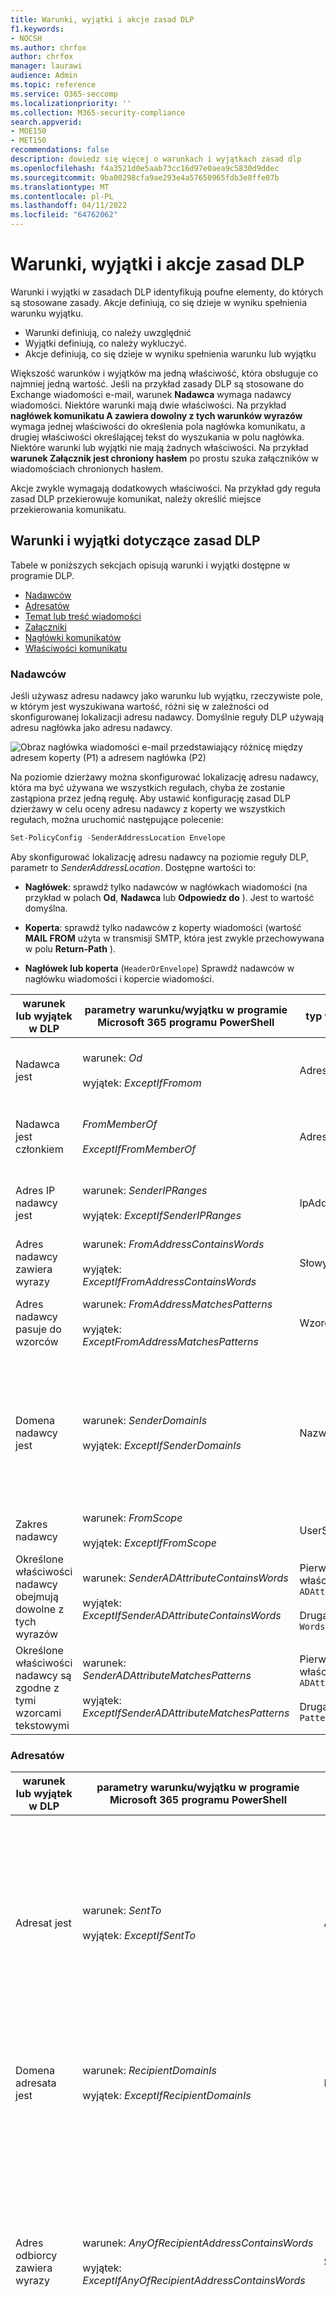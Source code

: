 ```yaml
---
title: Warunki, wyjątki i akcje zasad DLP
f1.keywords:
- NOCSH
ms.author: chrfox
author: chrfox
manager: laurawi
audience: Admin
ms.topic: reference
ms.service: O365-seccomp
ms.localizationpriority: ''
ms.collection: M365-security-compliance
search.appverid:
- MOE150
- MET150
recommendations: false
description: dowiedz się więcej o warunkach i wyjątkach zasad dlp
ms.openlocfilehash: f4a3521d0e5aab73cc16d97e0aea9c5830d9ddec
ms.sourcegitcommit: 9ba00298cfa9ae293e4a57650965fdb3e8ffe07b
ms.translationtype: MT
ms.contentlocale: pl-PL
ms.lasthandoff: 04/11/2022
ms.locfileid: "64762062"
---
```

# <a name="dlp-policy-conditions-exceptions-and-actions"></a>Warunki, wyjątki i akcje zasad DLP

Warunki i wyjątki w zasadach DLP identyfikują poufne elementy, do których są stosowane zasady. Akcje definiują, co się dzieje w wyniku spełnienia warunku wyjątku.

- Warunki definiują, co należy uwzględnić
- Wyjątki definiują, co należy wykluczyć.
- Akcje definiują, co się dzieje w wyniku spełnienia warunku lub wyjątku

Większość warunków i wyjątków ma jedną właściwość, która obsługuje co najmniej jedną wartość. Jeśli na przykład zasady DLP są stosowane do Exchange wiadomości e-mail, warunek **Nadawca** wymaga nadawcy wiadomości. Niektóre warunki mają dwie właściwości. Na przykład **nagłówek komunikatu A zawiera dowolny z tych warunków wyrazów** wymaga jednej właściwości do określenia pola nagłówka komunikatu, a drugiej właściwości określającej tekst do wyszukania w polu nagłówka. Niektóre warunki lub wyjątki nie mają żadnych właściwości. Na przykład **warunek Załącznik jest chroniony hasłem** po prostu szuka załączników w wiadomościach chronionych hasłem.

Akcje zwykle wymagają dodatkowych właściwości. Na przykład gdy reguła zasad DLP przekierowuje komunikat, należy określić miejsce przekierowania komunikatu.
<!-- Some actions have multiple properties that are available or required. For example, when the rule adds a header field to the message header, you need to specify both the name and value of the header. When the rule adds a disclaimer to messages, you need to specify the disclaimer text, but you can also specify where to insert the text, or what to do if the disclaimer can't be added to the message. Typically, you can configure multiple actions in a rule, but some actions are exclusive. For example, one rule can't reject and redirect the same message.-->

## <a name="conditions-and-exceptions-for-dlp-policies"></a>Warunki i wyjątki dotyczące zasad DLP

Tabele w poniższych sekcjach opisują warunki i wyjątki dostępne w programie DLP.

- [Nadawców](#senders)
- [Adresatów](#recipients)
- [Temat lub treść wiadomości](#message-subject-or-body)
- [Załączniki](#attachments)
- [Nagłówki komunikatów](#message-headers)
- [Właściwości komunikatu](#message-properties)

### <a name="senders"></a>Nadawców

Jeśli używasz adresu nadawcy jako warunku lub wyjątku, rzeczywiste pole, w którym jest wyszukiwana wartość, różni się w zależności od skonfigurowanej lokalizacji adresu nadawcy. Domyślnie reguły DLP używają adresu nagłówka jako adresu nadawcy.

![Obraz nagłówka wiadomości e-mail przedstawiający różnicę między adresem koperty (P1) a adresem nagłówka (P2)](../media/dlp-conditions-exceptions-meetinginvite-callouts.png)

Na poziomie dzierżawy można skonfigurować lokalizację adresu nadawcy, która ma być używana we wszystkich regułach, chyba że zostanie zastąpiona przez jedną regułę. Aby ustawić konfigurację zasad DLP dzierżawy w celu oceny adresu nadawcy z koperty we wszystkich regułach, można uruchomić następujące polecenie:

```PowerShell
Set-PolicyConfig -SenderAddressLocation Envelope
```

Aby skonfigurować lokalizację adresu nadawcy na poziomie reguły DLP, parametr to *SenderAddressLocation*. Dostępne wartości to:

- **Nagłówek**: sprawdź tylko nadawców w nagłówkach wiadomości (na przykład w polach **Od**, **Nadawca** lub **Odpowiedz do** ). Jest to wartość domyślna.

- **Koperta**: sprawdź tylko nadawców z koperty wiadomości (wartość **MAIL FROM** użyta w transmisji SMTP, która jest zwykle przechowywana w polu **Return-Path** ).

- **Nagłówek lub koperta** (`HeaderOrEnvelope`) Sprawdź nadawców w nagłówku wiadomości i kopercie wiadomości.

|warunek lub wyjątek w DLP|parametry warunku/wyjątku w programie Microsoft 365 programu PowerShell|typ właściwości|Opis|
|---|---|---|---|
|Nadawca jest|warunek: *Od* <br/><br/> wyjątek: *ExceptIfFromom*|Adresy|Wiadomości wysyłane przez określone skrzynki pocztowe, użytkowników poczty, kontakty poczty lub grupy Microsoft 365 w organizacji.|
|Nadawca jest członkiem |*FromMemberOf* <br/><br/> *ExceptIfFromMemberOf*|Adresy|Wiadomości wysyłane przez członka określonej grupy dystrybucyjnej, grupy zabezpieczeń z obsługą poczty lub grupy Microsoft 365.|
|Adres IP nadawcy jest|warunek: *SenderIPRanges*<br/><br/> wyjątek: *ExceptIfSenderIPRanges*|IpAddressRanges|Komunikaty, w których adres IP nadawcy jest zgodny z określonym adresem IP lub mieści się w określonym zakresie adresów IP.|
|Adres nadawcy zawiera wyrazy|warunek: *FromAddressContainsWords* <br/><br/> wyjątek: *ExceptIfFromAddressContainsWords*|Słowy|Wiadomości zawierające określone wyrazy na adresie e-mail nadawcy.|
|Adres nadawcy pasuje do wzorców|warunek: *FromAddressMatchesPatterns* <br/><br/> wyjątek: *ExceptFromAddressMatchesPatterns*|Wzorców|Wiadomości, w których adres e-mail nadawcy zawiera wzorce tekstowe zgodne z określonymi wyrażeniami regularnymi.|
|Domena nadawcy jest|warunek: *SenderDomainIs* <br/><br/> wyjątek: *ExceptIfSenderDomainIs*|Nazwa_domeny|Wiadomości, w których domena adresu e-mail nadawcy jest zgodna z określoną wartością. Jeśli musisz znaleźć domeny nadawcy *zawierające* określoną domenę (na przykład dowolną poddomenę domeny), użyj warunku **Dopasowania adresu nadawcy** (*FromAddressMatchesPatterns*) i określ domenę przy użyciu składni: "\.domaincom\.$".|
|Zakres nadawcy|warunek: *FromScope* <br/><br/> wyjątek: *ExceptIfFromScope*|UserScopeFromom|Komunikaty wysyłane przez nadawców wewnętrznych lub zewnętrznych.|
|Określone właściwości nadawcy obejmują dowolne z tych wyrazów|warunek: *SenderADAttributeContainsWords* <br/><br/> wyjątek: *ExceptIfSenderADAttributeContainsWords*|Pierwsza właściwość: `ADAttribute` <br/><br/> Druga właściwość: `Words`|Komunikaty, w których określony atrybut usługi Active Directory nadawcy zawiera dowolne z określonych słów.|
|Określone właściwości nadawcy są zgodne z tymi wzorcami tekstowymi|warunek: *SenderADAttributeMatchesPatterns* <br/><br/> wyjątek: *ExceptIfSenderADAttributeMatchesPatterns*|Pierwsza właściwość: `ADAttribute` <br/><br/> Druga właściwość: `Patterns`|Komunikaty, w których określony atrybut usługi Active Directory nadawcy zawiera wzorce tekstowe zgodne z określonymi wyrażeniami regularnymi.|

### <a name="recipients"></a>Adresatów

|warunek lub wyjątek w DLP|parametry warunku/wyjątku w programie Microsoft 365 programu PowerShell|typ właściwości|Opis|
|---|---|---|---|
|Adresat jest|warunek: *SentTo* <br/><br/> wyjątek: *ExceptIfSentTo*|Adresy|Wiadomości, w których jednym z adresatów jest określona skrzynka pocztowa, użytkownik poczty lub kontakt pocztowy w organizacji. Adresaci mogą znajdować się w polach **Do**, **DW** lub **BCC** wiadomości.|
|Domena adresata jest|warunek: *RecipientDomainIs* <br/><br/> wyjątek: *ExceptIfRecipientDomainIs*|Nazwa_domeny|Wiadomości, w których domena adresu e-mail adresata jest zgodna z określoną wartością.|
|Adres odbiorcy zawiera wyrazy|warunek: *AnyOfRecipientAddressContainsWords* <br/><br/> wyjątek: *ExceptIfAnyOfRecipientAddressContainsWords*|Słowy|Wiadomości zawierające określone wyrazy na adres e-mail adresata. <br/><br/>**Uwaga**: ten warunek nie uwzględnia komunikatów wysyłanych do adresów proxy adresatów. Pasuje tylko do wiadomości wysyłanych na podstawowy adres e-mail adresata.|
|Adres odbiorcy pasuje do wzorców|warunek: *AnyOfRecipientAddressMatchesPatterns* <br/><br/> wyjątek: *ExceptIfAnyOfRecipientAddressMatchesPatterns*|Wzorców|Wiadomości, w których adres e-mail adresata zawiera wzorce tekstowe zgodne z określonymi wyrażeniami regularnymi. <br/><br/> **Uwaga**: ten warunek nie uwzględnia komunikatów wysyłanych do adresów proxy adresatów. Pasuje tylko do wiadomości wysyłanych na podstawowy adres e-mail adresata.|
|Wysłane do członka|warunek: *SentToMemberOf* <br/><br/> wyjątek: *ExceptIfSentToMemberOf*|Adresy|Wiadomości zawierające adresatów będących członkami określonej grupy dystrybucyjnej, grupy zabezpieczeń z obsługą poczty lub grupy Microsoft 365. Grupa może znajdować się w polach **Do**, **DW** lub **Bcc** komunikatu.|
|Określone właściwości adresata obejmują dowolne z tych wyrazów |*AdresatADAttributeContainsWords* <br/><br/> *ExceptIfRecipientADAttributeContainsWords*|Pierwsza właściwość: `ADAttribute` <br/><br/> Druga właściwość: `Words`|Komunikaty, w których określony atrybut usługi Active Directory adresata zawiera dowolne z określonych wyrazów. <br/><br/> Należy pamiętać, że atrybut **Country** wymaga dwuliterowej wartości kodu kraju (na przykład DE dla Niemiec).|
|Określone właściwości adresata są zgodne z tymi wzorcami tekstowymi |*AdresatADAttributeMatchesPatterns* <br/><br/> *ExceptIfRecipientADAttributeMatchesPatterns*|Pierwsza właściwość: `ADAttribute` <br/><br/> Druga właściwość: `Patterns`|Komunikaty, w których określony atrybut usługi Active Directory adresata zawiera wzorce tekstowe zgodne z określonymi wyrażeniami regularnymi.|

### <a name="message-subject-or-body"></a>Temat lub treść wiadomości

|warunek lub wyjątek w DLP|parametry warunku/wyjątku w programie Microsoft 365 programu PowerShell|typ właściwości|Opis|
|---|---|---|---|
|Temat zawiera wyrazy lub frazy|warunek: *SubjectContainsWords* <br/><br/> wyjątek: *ExceptIf SubjectContainsWords*|Słowy|Komunikaty, które mają określone wyrazy w polu Temat.|
|Temat pasuje do wzorców|warunek: *SubjectMatchesPatterns* <br/><br/> wyjątek: *ExceptIf SubjectMatchesPatterns*|Wzorców|Komunikaty, w których pole Temat zawiera wzorce tekstowe zgodne z określonymi wyrażeniami regularnymi.|
|Zawartość zawiera|warunek: *ContentContainsSensitiveInformation* <br/><br/> exception *ExceptIfContentContainsSensitiveInformation*|SensitiveInformationTypes|Komunikaty lub dokumenty zawierające informacje poufne zdefiniowane przez zasady ochrony przed utratą danych (DLP).|
|Temat lub treść pasują do wzorca|warunek: *SubjectOrBodyMatchesPatterns* <br/><br/> wyjątek: *ExceptIfSubjectOrBodyMatchesPatterns*|Wzorców|Komunikaty, w których pole tematu lub treść wiadomości zawierają wzorce tekstowe zgodne z określonymi wyrażeniami regularnymi.|
|Temat lub treść zawiera wyrazy|warunek: *SubjectOrBodyContainsWords* <br/><br/> wyjątek: *ExceptIfSubjectOrBodyContainsWords*|Słowy|Komunikaty z określonymi wyrazami w polu tematu lub treści komunikatu|

### <a name="attachments"></a>Załączniki

|warunek lub wyjątek w DLP|parametry warunku/wyjątku w programie Microsoft 365 programu PowerShell|typ właściwości|Opis|
|---|---|---|---|
|Załącznik jest chroniony hasłem|warunek: *DocumentIsPasswordProtected* <br/><br/> wyjątek: *ExceptIfDocumentIsPasswordProtected*|Brak|Komunikaty, w których załącznik jest chroniony hasłem (dlatego nie można go skanować). Wykrywanie haseł działa tylko w przypadku dokumentów Office, plików .zip i plików 7z.|
|Rozszerzenie pliku załącznika to|warunek: *ContentExtensionMatchesWords* <br/><br/> wyjątek: *ExceptIfContentExtensionMatchesWords*|Słowy|Komunikaty, w których rozszerzenie pliku załącznika pasuje do dowolnego z określonych wyrazów.|
|Nie można skanować zawartości załącznika wiadomości e-mail|warunek: *DocumentIsUnsupported* <br/><br/>wyjątek: *ExceptIf DocumentIsUnsupported*|nie dotyczy|Komunikaty, w których załącznik nie jest natywnie rozpoznawany przez Exchange Online.|
|Zawartość załącznika wiadomości e-mail nie została ukończona podczas skanowania|warunek: *ProcessingLimitExceeded* <br/><br/> wyjątek: *ExceptIfProcessingLimitExceeded*|nie dotyczy|Komunikaty, w których aparat reguł nie mógł ukończyć skanowania załączników. Ten warunek służy do tworzenia reguł, które współpracują ze sobą w celu identyfikowania i przetwarzania komunikatów, w których nie można w pełni skanować zawartości.|
|Nazwa dokumentu zawiera wyrazy|warunek: *DocumentNameMatchesWords* <br/><br/> wyjątek: *ExceptIfDocumentNameMatchesWords*|Słowy|Komunikaty, w których nazwa pliku załącznika jest zgodna z dowolnym z określonych wyrazów.|
|Nazwa dokumentu jest zgodna z wzorcami|warunek: *DocumentNameMatchesPatterns* <br/><br/> wyjątek: *ExceptIfDocumentNameMatchesPatterns*|Wzorców|Komunikaty, w których nazwa pliku załącznika zawiera wzorce tekstowe zgodne z określonymi wyrażeniami regularnymi.|
|Właściwość dokumentu jest|warunek: *ContentPropertyContainsWords* <br/><br/> wyjątek: *ExceptIfContentPropertyContainsWords*|Słowy|Komunikaty lub dokumenty, w których rozszerzenie pliku załącznika pasuje do dowolnego z określonych wyrazów.|
|Rozmiar dokumentu jest równy lub większy niż|warunek: *DocumentSizeOver* <br/><br/> wyjątek: *ExceptIfDocumentSizeOver*|Rozmiar|Komunikaty, w których dowolny załącznik jest większy lub równy określonej wartości.|
|Zawartość załącznika zawiera dowolne z tych słów|warunek: *DocumentContainsWords* <br/><br/> wyjątek: *ExceptIfDocumentContainsWords*|`Words`|Komunikaty, w których załącznik zawiera określone wyrazy.|
|Zawartość załączników pasuje do tych wzorców tekstowych|warunek: *DocumentMatchesPatterns* <br/><br/> wyjątek: *ExceptIfDocumentMatchesPatterns*|`Patterns`|Komunikaty, w których załącznik zawiera wzorce tekstowe zgodne z określonymi wyrażeniami regularnymi.|

### <a name="message-headers"></a>Nagłówki komunikatów

|warunek lub wyjątek w DLP|parametry warunku/wyjątku w programie Microsoft 365 programu PowerShell|typ właściwości|Opis|
|---|---|---|---|
|Nagłówek zawiera wyrazy lub frazy|warunek: *HeaderContainsWords* <br/><br/> wyjątek: *ExceptIfHeaderContainsWords*|Tabela skrótów|Komunikaty zawierające określone pole nagłówka i wartość tego pola nagłówka zawierają określone wyrazy.|
|Nagłówek pasuje do wzorców|warunek: *HeaderMatchesPatterns* <br/><br/> wyjątek: *ExceptIfHeaderMatchesPatterns*|Tabela skrótów|Komunikaty zawierające określone pole nagłówka i wartość tego pola nagłówka zawierają określone wyrażenia regularne.|

### <a name="message-properties"></a>Właściwości komunikatu

|warunek lub wyjątek w DLP|parametry warunku/wyjątku w programie Microsoft 365 programu PowerShell|typ właściwości|Opis|
|---|---|---|---|
|Z ważnością|warunek: *WithImportance* <br/><br/> wyjątek: *ExceptIfWithImportance*|Znaczenie|Komunikaty oznaczone określonym poziomem ważności.|
|Zestaw znaków zawartości zawiera wyrazy|warunek: *ContentCharacterSetContainsWords* <br/><br/> *ExceptIfContentCharacterSetContainsWords*|Zestawy znaków|Komunikaty, które mają dowolną z określonych nazw zestawów znaków.|
|Ma przesłonięcia nadawcy|warunek: *HasSenderOverride* <br/><br/> wyjątek: *ExceptIfHasSenderOverride*|nie dotyczy|Komunikaty, w których nadawca zdecydował się zastąpić zasady ochrony przed utratą danych (DLP). Aby uzyskać więcej informacji na temat zasad DLP, zobacz [Dowiedz się więcej o zapobieganiu utracie danych](./dlp-learn-about-dlp.md)|
|Dopasowania typu komunikatu|warunek: *MessageTypeMatches* <br/><br/> wyjątek: *ExceptIfMessageTypeMatches*|Messagetype|Komunikaty określonego typu. **Uwaga**: Dostępne typy wiadomości to Automatyczna odpowiedź, Automatyczne przekazywanie, Szyfrowane (S/MIME), Kalendarze, Kontrolowane uprawnienia (zarządzanie prawami), Poczta głosowa, Podpisane, Potwierdzenie odczytu i Żądanie zatwierdzenia. |
|Rozmiar komunikatu jest większy lub równy|warunek: *MessageSizeOver* <br/><br/> wyjątek: *ExceptIfMessageSizeOver*|`Size`|Komunikaty, w których całkowity rozmiar (komunikat plus załączniki) jest większy lub równy określonej wartości. **Uwaga**: Limity rozmiaru wiadomości dla skrzynek pocztowych są oceniane przed regułami przepływu poczty. Wiadomość, która jest zbyt duża dla skrzynki pocztowej, zostanie odrzucona, zanim reguła z tym warunkiem będzie mogła działać na wiadomości.|

## <a name="actions-for-dlp-policies"></a>Akcje dla zasad DLP

W tej tabeli opisano akcje dostępne w programie DLP.

|akcja w programie DLP|parametry akcji w programie Microsoft 365 PowerShell|typ właściwości|Opis|
|---|---|---|---|
|Ustaw nagłówek|SetHeader|Pierwsza właściwość: *Nazwa nagłówka* <br/><br/> Druga właściwość: *Wartość nagłówka*|Parametr SetHeader określa akcję reguły DLP, która dodaje lub modyfikuje pole nagłówka i wartość w nagłówku komunikatu. Ten parametr używa składni "HeaderName:HeaderValue". Można określić wiele par nazw nagłówków i wartości rozdzielonych przecinkami|
|Usuń nagłówek|RemoveHeader|Pierwsza właściwość: *MessageHeaderField*<br/><br/> Druga właściwość: *String*|Parametr RemoveHeader określa akcję reguły DLP, która usuwa pole nagłówka z nagłówka komunikatu. Ten parametr używa składni "HeaderName" lub "HeaderName:HeaderValue". Można określić wiele nazw nagłówków lub nazw nagłówków i par wartości rozdzielonych przecinkami|
|Przekierowywanie komunikatu do określonych użytkowników|*RedirectMessageTo*|Adresy|Przekierowuje wiadomość do określonych adresatów. Wiadomość nie jest dostarczana do oryginalnych adresatów i żadne powiadomienie nie jest wysyłane do nadawcy ani do oryginalnych adresatów.|
|Przekazywanie komunikatu do zatwierdzenia do menedżera nadawcy|Umiarkowane|Pierwsza właściwość: *ModerateMessageByManager*<br/><br/> Druga właściwość: *Wartość logiczna*|Parametr Moderate określa akcję reguły DLP, która wysyła wiadomość e-mail do moderatora. Ten parametr używa składni: @{ModerateMessageByManager = <$true \|$false>;|
|Przekazywanie komunikatu do zatwierdzenia do określonych osób zatwierdzających|Umiarkowane|Pierwsza właściwość: *ModerateMessageByUser*<br/><br/>Druga właściwość: *Adresy*|Parametr Moderate określa akcję reguły DLP, która wysyła wiadomość e-mail do moderatora. Ten parametr używa składni: @{ ModerateMessageByUser = @("emailaddress1","emailaddress2",..."emailaddressN")}|
|Dodawanie adresata|AddRecipients|Pierwsza właściwość: *Pole*<br/><br/>Druga właściwość: *Adresy*|Dodaje co najmniej jednego adresata do pola To/Cc/Bcc wiadomości. Ten parametr używa składni: @{<AddToRecipients \<CopyTo \| BlindCopyTo\> = "emailaddress"}|
|Dodawanie menedżera nadawcy jako adresata|AddRecipients|Pierwsza właściwość: *AddedManagerAction*<br/><br/>Druga właściwość: *Pole*|Dodaje menedżera nadawcy do wiadomości jako określony typ adresata (Do, DW, Bcc) lub przekierowuje wiadomość do menedżera nadawcy bez powiadamiania nadawcy lub odbiorcy. Ta akcja działa tylko wtedy, gdy atrybut Menedżera nadawcy jest zdefiniowany w usłudze Active Directory. Ten parametr używa składni: @{AddManagerAsRecipientType = "\<To \| Cc \| Bcc\>"}|
Temat przedpłaty|PreendSubject|Ciąg|Dodaje określony tekst na początku pola Temat wiadomości. Rozważ użycie spacji lub dwukropka (:) jako ostatni znak określonego tekstu, aby odróżnić go od oryginalnego tekstu tematu.<br/><br/>Aby zapobiec dodawaniu tego samego ciągu do komunikatów, które już zawierają tekst w temacie (na przykład odpowiedzi), dodaj wyjątek "Temat zawiera słowa" (ExceptIfSubjectContainsWords) do reguły.|
|Stosowanie zastrzeżenia HTML|ApplyHtmlDisclaimer|Pierwsza właściwość: *Tekst*<br/><br/>Druga właściwość: *Lokalizacja*<br/><br/>Trzecia właściwość: *akcja rezerwowa*|Stosuje określone zastrzeżenie HTML do wymaganej lokalizacji komunikatu.<br/><br/>Ten parametr używa składni: @{ Text = " " ; Lokalizacja = \<Append \| Prepend\>; FallbackAction = \<Wrap \| Ignore \| Reject\> }|
|Usuwanie szyfrowania komunikatów Office 365 i ochrony praw|RemoveRMSTemplate|nie dotyczy|Usuwa szyfrowanie Office 365 stosowane w wiadomości e-mail|
|Dostarczanie komunikatu do hostowanej kwarantanny |*Kwarantanna*|nie dotyczy| Ta akcja jest obecnie w **publicznej wersji zapoznawczej**. W tej fazie wiadomości e-mail poddane kwarantannie przez zasady DLP będą pokazywać typ zasad jako ExchangeTransportRule.<br/><br/> Dostarcza komunikat do kwarantanny w ramach operacji EOP. Aby uzyskać więcej informacji, zobacz [Kwarantanna wiadomości e-mail w EOP](/microsoft-365/security/office-365-security/quarantine-email-messages).|

<!--|Modify Subject|ModifySubject|PswsHashTable | Remove text from the subject line that matches a specific pattern and replace it with different text. See the example below. You can: <br/><br/>- **Replace** all matches in the subject with the replacement text <br/><br/>- **Append** to remove all matches in the subject and inserts the replacement text at the end of the subject. <br/><br/>- **Prepend** to remove all matches and inserts the replacement text at the beginning of the subject. See ModifySubject parameter in, /powershell/module/exchange/new-dlpcompliancerule|-->
